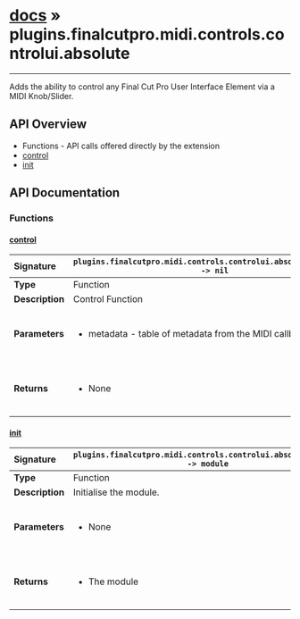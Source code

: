 # [docs](index.md) » plugins.finalcutpro.midi.controls.controlui.absolute
---

Adds the ability to control any Final Cut Pro User Interface Element via a MIDI Knob/Slider.

## API Overview
* Functions - API calls offered directly by the extension
 * [control](#control)
 * [init](#init)

## API Documentation

### Functions

#### [control](#control)
| <span style="float: left;">**Signature**</span> | <span style="float: left;">`plugins.finalcutpro.midi.controls.controlui.absolute.control() -> nil` </span>                                                          |
| -----------------------------------------------------|---------------------------------------------------------------------------------------------------------|
| **Type**                                             | Function                                                                                         |
| **Description**                                      | Control Function                                                                                         |
| **Parameters**                                       | <ul><br /><li>metadata - table of metadata from the MIDI callback</li><br /></ul>                                        |
| **Returns**                                          | <ul><br /><li>None</li><br /></ul>                                           |

#### [init](#init)
| <span style="float: left;">**Signature**</span> | <span style="float: left;">`plugins.finalcutpro.midi.controls.controlui.absolute.init() -> module` </span>                                                          |
| -----------------------------------------------------|---------------------------------------------------------------------------------------------------------|
| **Type**                                             | Function                                                                                         |
| **Description**                                      | Initialise the module.                                                                                         |
| **Parameters**                                       | <ul><br /><li>None</li><br /></ul>                                        |
| **Returns**                                          | <ul><br /><li>The module</li><br /></ul>                                           |

